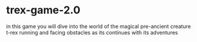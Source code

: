# trex-game-2.0
in this game you will dive into the world of the magical pre-ancient creature t-rex running and facing obstacles as its continues with its adventures
